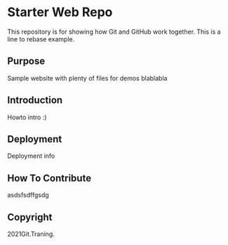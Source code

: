 # Starter Web Repo

This repository is for showing how Git and GitHub work together.
This is a line to rebase example.

## Purpose

Sample website with plenty of files for demos blablabla

## Introduction

Howto intro :)

## Deployment

Deployment info

## How To Contribute

asdsfsdffgsdg

## Copyright

2021Git.Traning.
